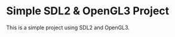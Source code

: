 Simple SDL2 & OpenGL3 Project
===========================

This is a simple project using SDL2 and OpenGL3.

